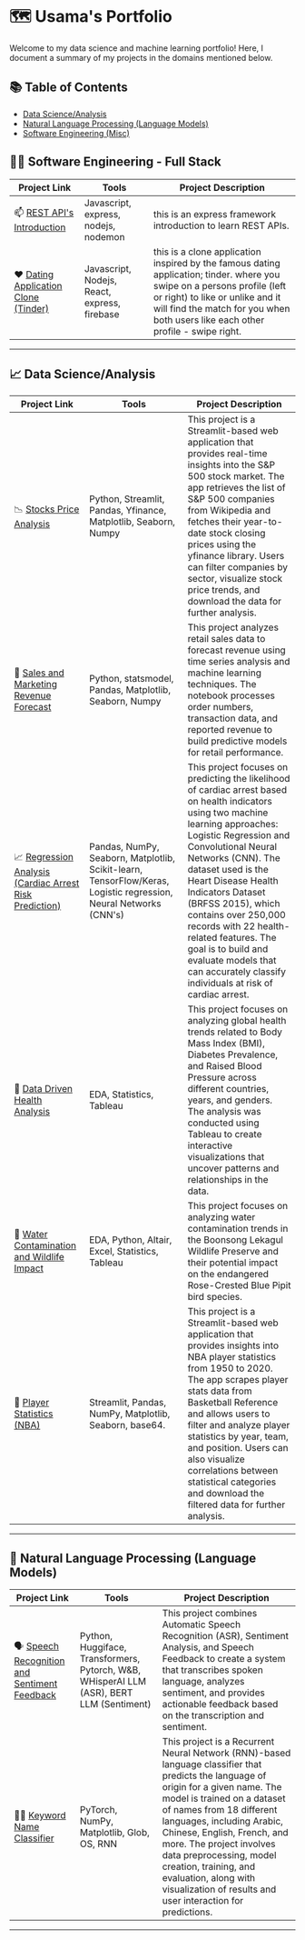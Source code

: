 # 🗺 Usama's Portfolio

Welcome to my data science and machine learning portfolio! Here, I document a summary of my projects in the domains mentioned below. 

## 📚 Table of Contents
- [Data Science/Analysis](#data-scienceanalysis)
- [Natural Language Processing (Language Models)](#natural-language-processing-language-models) 
- [Software Engineering (Misc)](#software-engineering-misc)


## 🧑‍💻 Software Engineering - Full Stack

| Project Link | Tools | Project Description |
|---|---|---|
| 📫 [REST API's Introduction](https://github.com/Usama-Imtiaz-07/REST-APIs-Express-Tutorial) | Javascript, express, nodejs, nodemon | this is an express framework introduction to learn REST APIs. |
| ❤️ [Dating Application Clone (Tinder)](https://github.com/Usama-Imtiaz-07/Tinder-App) | Javascript, Nodejs, React, express, firebase | this is a clone application inspired by the famous dating application; tinder. where you swipe on a persons profile (left or right) to like or unlike and it will find the match for you when both users like each other profile - swipe right.

***

## 📈 Data Science/Analysis

| Project Link | Tools | Project Description | 
|---|---|---|
| 📉 [Stocks Price Analysis](https://github.com/Usama-Imtiaz-07/Storck-Price-Analysis) | Python, Streamlit, Pandas, Yfinance, Matplotlib, Seaborn, Numpy | This project is a Streamlit-based web application that provides real-time insights into the S&P 500 stock market. The app retrieves the list of S&P 500 companies from Wikipedia and fetches their year-to-date stock closing prices using the yfinance library. Users can filter companies by sector, visualize stock price trends, and download the data for further analysis. |
| 🏪 [Sales and Marketing Revenue Forecast](https://github.com/Usama-Imtiaz-07/Sales-And-Marketing-Revenue-Forecasting-Time-Series-) | Python, statsmodel, Pandas, Matplotlib, Seaborn, Numpy | This project analyzes retail sales data to forecast revenue using time series analysis and machine learning techniques. The notebook processes order numbers, transaction data, and reported revenue to build predictive models for retail performance. |
| 📈 [Regression Analysis (Cardiac Arrest Risk Prediction)](https://github.com/Usama-Imtiaz-07/Cardiac-Arrest-Prediction) | Pandas, NumPy, Seaborn, Matplotlib, Scikit-learn, TensorFlow/Keras, Logistic regression, Neural Networks (CNN's) | This project focuses on predicting the likelihood of cardiac arrest based on health indicators using two machine learning approaches: Logistic Regression and Convolutional Neural Networks (CNN). The dataset used is the Heart Disease Health Indicators Dataset (BRFSS 2015), which contains over 250,000 records with 22 health-related features. The goal is to build and evaluate models that can accurately classify individuals at risk of cardiac arrest. |
| 🏥 [Data Driven Health Analysis](https://github.com/Usama-Imtiaz-07/Data-Driven-Health-Analysis) | EDA, Statistics, Tableau | This project focuses on analyzing global health trends related to Body Mass Index (BMI), Diabetes Prevalence, and Raised Blood Pressure across different countries, years, and genders. The analysis was conducted using Tableau to create interactive visualizations that uncover patterns and relationships in the data. |
| 🦠 [Water Contamination and Wildlife Impact](https://github.com/Usama-Imtiaz-07/Visual-analytics-of-water-contamination-and-its-impact-on-wildlife) | EDA, Python, Altair, Excel, Statistics, Tableau | This project focuses on analyzing water contamination trends in the Boonsong Lekagul Wildlife Preserve and their potential impact on the endangered Rose-Crested Blue Pipit bird species. |
| 🏀 [Player Statistics (NBA)](https://github.com/Usama-Imtiaz-07/EDA_NBA_Player_Stats) | Streamlit, Pandas, NumPy, Matplotlib, Seaborn, base64. | This project is a Streamlit-based web application that provides insights into NBA player statistics from 1950 to 2020. The app scrapes player stats data from Basketball Reference and allows users to filter and analyze player statistics by year, team, and position. Users can also visualize correlations between statistical categories and download the filtered data for further analysis. |

***

## 🧠 Natural Language Processing (Language Models)

| Project Link | Tools | Project Description | 
|---|---|---|
| 🗣️ [Speech Recognition and Sentiment Feedback](https://github.com/Usama-Imtiaz-07/ASR-Sentiment-and-Speech-Feedback-System) | Python, Huggiface, Transformers, Pytorch, W&B, WHisperAI LLM (ASR), BERT LLM (Sentiment) | This project combines Automatic Speech Recognition (ASR), Sentiment Analysis, and Speech Feedback to create a system that transcribes spoken language, analyzes sentiment, and provides actionable feedback based on the transcription and sentiment. | 
| 🙋‍♂️ [Keyword Name Classifier](https://github.com/Usama-Imtiaz-07/Key-Word-Name-Classifier/blob/main/main.ipynb) | PyTorch, NumPy, Matplotlib, Glob, OS, RNN | This project is a Recurrent Neural Network (RNN)-based language classifier that predicts the language of origin for a given name. The model is trained on a dataset of names from 18 different languages, including Arabic, Chinese, English, French, and more. The project involves data preprocessing, model creation, training, and evaluation, along with visualization of results and user interaction for predictions. |  

***
